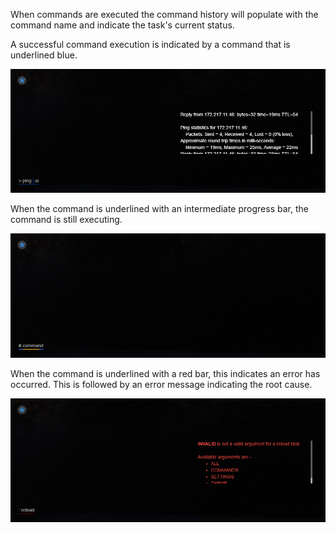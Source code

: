 <!--TITLE:Execution-->
<!--ABOUT:Upspark commands are labeled in the history pane to indicate their current execution status.-->

When commands are executed the command history will populate with the command name and indicate the task's current status.

A successful command execution is indicated by a command that is underlined blue. 

![Successful](./image/success.png)

When the command is underlined with an intermediate progress bar, the command is still executing.

![In Progress](./image/progress.png)

When the command is underlined with a red bar, this indicates an error has occurred. This is followed by an error message indicating the root cause.

![Error](./image/invalid.png)


